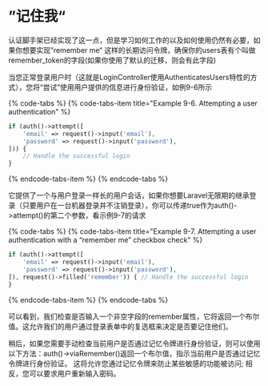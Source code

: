 # ”记住我“

认证脚手架已经实现了这一点，但是学习如何工作的以及如何使用仍然有必要，如果你想要实现”remember me“ 这样的长期访问令牌，确保你的users表有个叫做remember\_token的字段\(如果你使用了默认的迁移，则会有此字段\)

当您正常登录用户时（这就是LoginController使用AuthenticatesUsers特性的方式），您将“尝试”使用用户提供的信息进行身份验证，如例9-6所示

{% code-tabs %}
{% code-tabs-item title="Example 9-6. Attempting a user authentication" %}
```php
if (auth()->attempt([
    'email' => request()->input('email'),
    'password' => request()->input('password'),
])) {
    // Handle the successful login
}
```
{% endcode-tabs-item %}
{% endcode-tabs %}

它提供了一个与用户登录一样长的用户会话，如果你想要Laravel无限期的继承登录（只要用户在一台机器登录并不注销登录），你可以传递true作为auth\(\)-&gt;attempt\(\)的第二个参数，看示例9-7的请求

{% code-tabs %}
{% code-tabs-item title="Example 9-7. Attempting a user authentication with a “remember me” checkbox check" %}
```php
if (auth()->attempt([
    'email' => request()->input('email'), 
    'password' => request()->input('password'),
]), request()->filled('remember')) { // Handle the successful login
}
```
{% endcode-tabs-item %}
{% endcode-tabs %}

可以看到，我们检查是否输入一个非空字段的remember属性，它将返回一个布尔值。这允许我们的用户通过登录表单中的复选框来决定是否要记住他们。

稍后，如果您需要手动检查当前用户是否通过记忆令牌进行身份验证，则可以使用以下方法：auth\(\)-&gt;viaRemember\(\)返回一个布尔值，指示当前用户是否通过记忆令牌进行身份验证。 这将允许您通过记忆令牌来防止某些敏感的功能被访问; 相反，您可以要求用户重新输入密码。

